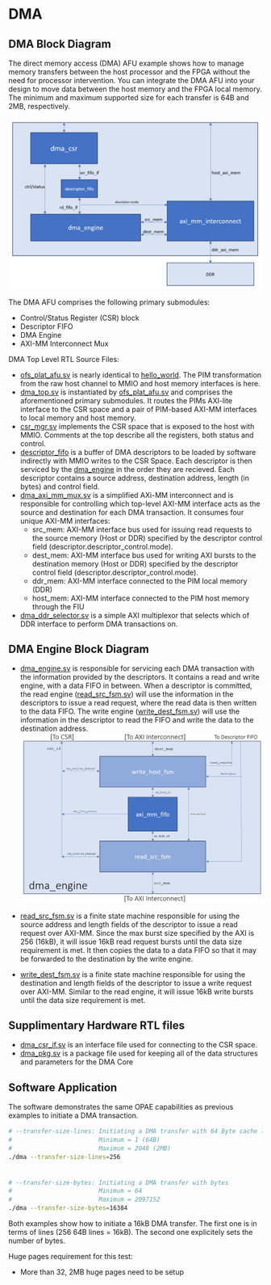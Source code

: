 # DMA
## DMA Block Diagram

The direct memory access (DMA) AFU example shows how to manage memory transfers between the host processor and the FPGA without the need for processor intervention.  You can integrate the DMA AFU into your design to move data between the host memory and the FPGA local memory. The minimum and maximum supported size for each transfer is 64B and 2MB, respectively.

![DMA Top Level Block Diagram](doc/dma_top_block_diagram.PNG)

The DMA AFU comprises the following primary submodules:
- Control/Status Register (CSR) block
- Descriptor FIFO
- DMA Engine
- AXI-MM Interconnect Mux

DMA Top Level RTL Source Files:
- [ofs\_plat\_afu.sv](hw/rtl/ofs_plat_afu.sv) is nearly identical to [hello\_world](../hello_world/). The PIM transformation from the raw host channel to MMIO and host memory interfaces is here.
- [dma\_top.sv](hw/rtl/dma_top.sv) is instantiated by [ofs\_plat\_afu.sv](hw/rtl/ofs_plat_afu.sv) and comprises the aforementioned primary submodules.  It routes the PIMs AXI-lite interface to the CSR space and a pair of PIM-based AXI-MM interfaces to local memory and host memory. 
- [csr\_mgr.sv](hw/rtl/csr_mgr.sv) implements the CSR space that is exposed to the host with MMIO. Comments at the top describe all the registers, both status and control.
- [descriptor\_fifo](https://github.com/OFS/ofs-platform-afu-bbb/blob/master/plat_if_develop/ofs_plat_if/src/rtl/utils/prims/ofs_plat_prim_fifo_bram.sv) is a buffer of DMA descriptors to be loaded by software indirectly with MMIO writes to the CSR Space.  Each descriptor is then serviced by the [dma\_engine](hw/rtl/dma_engine.sv) in the order they are recieved.  Each descriptor contains a source address, destination address, length (in bytes) and control field.
- [dma\_axi\_mm\_mux.sv](hw/rtl/dma_axi_mm_mux.sv) is a simplified AXi-MM interconnect and is responsible for controlling which top-level AXI-MM interface acts as the source and destination for each DMA transaction. It consumes four unique AXI-MM interfaces: 
    - src\_mem: AXI-MM interface bus used for issuing read requests to the source memory (Host or DDR) specified by the descriptor control field (descriptor.descriptor\_control.mode).
    - dest\_mem: AXI-MM interface bus used for writing AXI bursts to the destination memory (Host or DDR) specified by the descriptor control field (descriptor.descriptor\_control.mode). 
    - ddr\_mem: AXI-MM interface connected to the PIM local memory (DDR)
    - host\_mem: AXI-MM interface connected to the PIM host memory through the FIU 
- [dma\_ddr\_selector.sv](hw/rtl/dma_ddr_selector.sv) is a simple AXI multiplexor that selects which of DDR interface to perform DMA transactions on.  

## DMA Engine Block Diagram
- [dma\_engine.sv](hw/rtl/dma_engine.sv) is responsible for servicing each DMA transaction with the information provided by the descriptors. It contains a read and write engine, with a data FIFO in between.  When a descriptor is committed, the read engine ([read\_src\_fsm.sv](hw/rtl/read_src_fsm.sv)) will use the information in the descriptors to issue a read request, where the read data is then written to the data FIFO. The write engine ([write\_dest\_fsm.sv](hw/rtl/write_dest_fsm.sv)) will use the information in the descriptor to read the FIFO and write the data to the destination address. 
![DMA Engine Block Diagram](doc/dma_engine_block_diagram.PNG)

- [read\_src\_fsm.sv](hw/rtl/read_src_fsm.sv) is a finite state machine responsible for using the source address and length fields of the descriptor to issue a read request over AXI-MM.  Since the max burst size specified by the AXI is 256 (16kB), it will issue 16kB read request bursts until the data size requirement is met.  It then copies the data to a data FIFO so that it may be forwarded to the destination by the write engine.  
- [write\_dest\_fsm.sv](hw/rtl/write_dest_fsm.sv) is a finite state machine responsible for using the destination and length fields of the descriptor to issue a write request over AXI-MM. Similar to the read engine, it will issue 16kB write bursts until the data size requirement is met.

## Supplimentary Hardware RTL files
- [dma\_csr\_if.sv](hw/rtl/dma_csr_if.sv) is an interface file used for connecting to the CSR space.
- [dma\_pkg.sv](hw/rtl/dma_pkg.sv) is a package file used for keeping all of the data structures and parameters for the DMA Core

## Software Application
The software demonstrates the same OPAE capabilities as previous examples to initiate a DMA transaction.  

```bash
# --transfer-size-lines: Initiating a DMA transfer with 64 Byte cache lines
#                        Minimum = 1 (64B)
#                        Maximum = 2048 (2MB)
./dma --transfer-size-lines=256


# --transfer-size-bytes: Initiating a DMA transfer with bytes 
#                        Minimum = 64 
#                        Maximum = 2097152
./dma --transfer-size-bytes=16384
```

Both examples show how to initiate a 16kB DMA transfer.  The first one is in terms of lines (256 64B lines = 16kB).  The second one explicitely sets the number of bytes.

Huge pages requirement for this test:
  - More than 32, 2MB huge pages need to be setup
